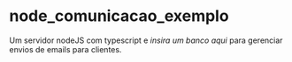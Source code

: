 # node_comunicacao_exemplo
Um servidor nodeJS com typescript e *insira um banco aqui* para gerenciar envios de emails para clientes.
